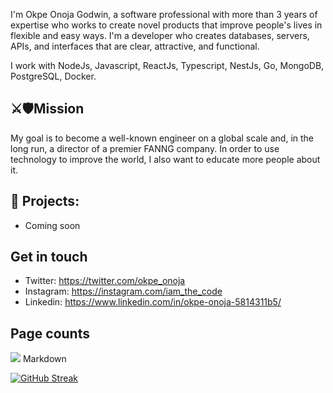 I'm Okpe Onoja Godwin, a software professional with more than 3 years of expertise who works to create novel products that improve people's lives in flexible and easy ways. I'm a developer who creates databases, servers, APIs, and interfaces that are clear, attractive, and functional.

I work with NodeJs, Javascript, ReactJs, Typescript, NestJs, Go, MongoDB, PostgreSQL, Docker.

## ⚔️🛡Mission
My goal is to become a well-known engineer on a global scale and, in the long run, a director of a premier FANNG company. In order to use technology to improve the world, I also want to educate more people about it.



## 🌱 Projects: 
- Coming soon
## Get in touch
- Twitter: https://twitter.com/okpe_onoja
- Instagram: https://instagram.com/iam_the_code
- Linkedin: https://www.linkedin.com/in/okpe-onoja-5814311b5/

## Page counts
<a href="https://hits.seeyoufarm.com"><img src="https://hits.seeyoufarm.com/api/count/incr/badge.svg?url=https%3A%2F%2Fgithub.com%2Fonoja123&count_bg=%2379C83D&title_bg=%23555555&icon=&icon_color=%23E7E7E7&title=hits&edge_flat=false"/></a>
Markdown



[![GitHub Streak](https://github-readme-streak-stats.herokuapp.com?user=Onoja123&theme=dark&date_format=M%20j%5B%2C%20Y%5D)](https://git.io/streak-stats)

